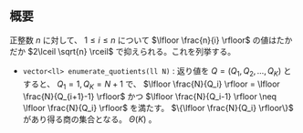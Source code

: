 ## 概要

正整数 $n$ に対して、 $1 \leq i \leq n$ について $\lfloor \frac{n}{i} \rfloor$ の値はたかだか $2\lceil \sqrt{n} \rceil$ で抑えられる。これを列挙する。

- `vector<ll> enumerate_quotients(ll N)` : 返り値を $Q=(Q_1,Q_2,\ldots,Q_K)$ とすると、 $Q_1 = 1, Q_K = N+1$ で、 $\lfloor \frac{N}{Q_i} \rfloor = \lfloor \frac{N}{Q_{i+1}-1} \rfloor$ かつ $\lfloor \frac{N}{Q_i-1} \rfloor \neq \lfloor \frac{N}{Q_i} \rfloor$ を満たす。 $\{\lfloor \frac{N}{Q_i} \rfloor\}$ があり得る商の集合となる。 $\Theta(K)$ 。

